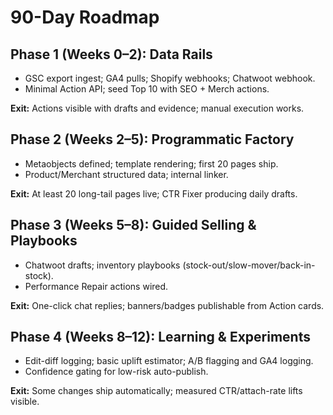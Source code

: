 # 90-Day Roadmap

## Phase 1 (Weeks 0–2): Data Rails

- GSC export ingest; GA4 pulls; Shopify webhooks; Chatwoot webhook.
- Minimal Action API; seed Top 10 with SEO + Merch actions.

**Exit:** Actions visible with drafts and evidence; manual execution works.

## Phase 2 (Weeks 2–5): Programmatic Factory

- Metaobjects defined; template rendering; first 20 pages ship.
- Product/Merchant structured data; internal linker.

**Exit:** At least 20 long-tail pages live; CTR Fixer producing daily drafts.

## Phase 3 (Weeks 5–8): Guided Selling & Playbooks

- Chatwoot drafts; inventory playbooks (stock-out/slow-mover/back-in-stock).
- Performance Repair actions wired.

**Exit:** One-click chat replies; banners/badges publishable from Action cards.

## Phase 4 (Weeks 8–12): Learning & Experiments

- Edit-diff logging; basic uplift estimator; A/B flagging and GA4 logging.
- Confidence gating for low-risk auto-publish.

**Exit:** Some changes ship automatically; measured CTR/attach-rate lifts visible.
